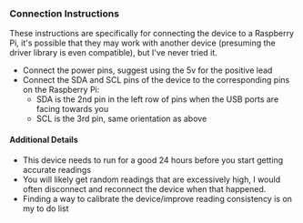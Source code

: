 ### Connection Instructions 

These instructions are specifically for connecting the device to a Raspberry Pi, it's 
possible that they may work with another device (presuming the driver library is even compatible), but I've never tried it.

* Connect the power pins, suggest using the 5v for the positive lead
* Connect the SDA and SCL pins of the device to the corresponding pins on the Raspberry Pi:
    * SDA is the 2nd pin in the left row of pins when the USB ports are facing towards you
    * SCL is the 3rd pin, same orientation as above

#### Additional Details 
* This device needs to run for a good 24 hours before you start getting accurate readings 
* You will likely get random readings that are excessively high, I would often disconnect and reconnect the device when that happened.
* Finding a way to calibrate the device/improve reading consistency is on my to do list